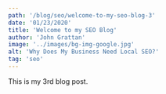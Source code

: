 ```yaml
---
path: '/blog/seo/welcome-to-my-seo-blog-3'
date: '01/23/2020'
title: 'Welcome to my SEO Blog'
author: 'John Grattan'
image: '../images/bg-img-google.jpg'
alt: 'Why Does My Business Need Local SEO?'
tag: 'seo'
---
```


This is my 3rd blog post.

